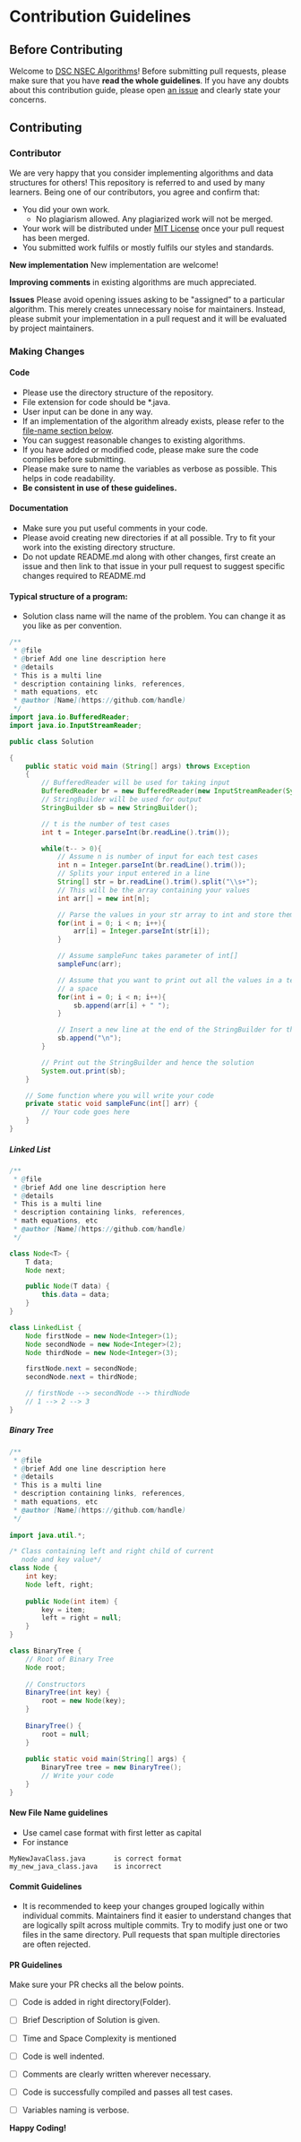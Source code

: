 # Contribution Guidelines

## Before Contributing
Welcome to [DSC NSEC Algorithms](https://github.com/dscnsec/DSC-NSEC-Algorithms)! Before submitting pull requests, please make sure that you have 
**read the whole guidelines**. If you have any doubts about this contribution guide, please open 
[an issue](https://github.com/dscnsec/DSC-NSEC-Algorithms/issues/new/choose) and clearly state your concerns.

## Contributing

### Contributor
We are very happy that you consider implementing algorithms and data structures for others! This repository is referred to and used by many learners. Being one of our contributors, you agree and confirm that:
- You did your own work.
    - No plagiarism allowed. Any plagiarized work will not be merged.
- Your work will be distributed under [MIT License](License) once your pull request has been merged.
- You submitted work fulfils or mostly fulfils our styles and standards.

**New implementation** New implementation are welcome!

**Improving comments** in existing algorithms are much appreciated.

**Issues** Please avoid opening issues asking to be "assigned” to a particular algorithm.  This merely creates unnecessary noise for maintainers. Instead, please submit your implementation in a pull request and it will be evaluated by project maintainers.

### Making Changes

#### Code
- Please use the directory structure of the repository.
- File extension for code should be *.java.
- User input can be done in any way.
- If an implementation of the algorithm already exists, please refer to the [file-name section below](#new-file-name-guidelines).
- You can suggest reasonable changes to existing algorithms.
- If you have added or modified code, please make sure the code compiles before submitting.
- Please make sure to name the variables as verbose as possible. This helps in code readability.
- **Be consistent in use of these guidelines.**

#### Documentation
- Make sure you put useful comments in your code.
- Please avoid creating new directories if at all possible. Try to fit your work into the existing directory structure. 
- Do not update README.md along with other changes, first create an issue and then link to that issue in your pull request to suggest specific changes required to README.md

#### Typical structure of a program:

- Solution class name will the name of the problem. You can change it as you like as per convention.

```java
/**
 * @file 
 * @brief Add one line description here
 * @details 
 * This is a multi line
 * description containing links, references,
 * math equations, etc
 * @author [Name](https://github.com/handle)
 */
import java.io.BufferedReader;
import java.io.InputStreamReader;

public class Solution

{
    public static void main (String[] args) throws Exception
    {
        // BufferedReader will be used for taking input
        BufferedReader br = new BufferedReader(new InputStreamReader(System.in));
        // StringBuilder will be used for output
        StringBuilder sb = new StringBuilder();

        // t is the number of test cases
        int t = Integer.parseInt(br.readLine().trim());

        while(t-- > 0){
            // Assume n is number of input for each test cases
            int n = Integer.parseInt(br.readLine().trim());
            // Splits your input entered in a line
            String[] str = br.readLine().trim().split("\\s+");
            // This will be the array containing your values
            int arr[] = new int[n];

            // Parse the values in your str array to int and store them into arr
            for(int i = 0; i < n; i++){
                arr[i] = Integer.parseInt(str[i]);
            }

            // Assume sampleFunc takes parameter of int[]
            sampleFunc(arr);

            // Assume that you want to print out all the values in a test case, add it to the StringBuilder separated by
            // a space
            for(int i = 0; i < n; i++){
                sb.append(arr[i] + " ");
            }

            // Insert a new line at the end of the StringBuilder for the next test case
            sb.append("\n");
        }

        // Print out the StringBuilder and hence the solution
        System.out.print(sb);
    }

    // Some function where you will write your code
    private static void sampleFunc(int[] arr) {
        // Your code goes here
    }
}

```
##### Linked List
````java
/**
 * @file 
 * @brief Add one line description here
 * @details 
 * This is a multi line
 * description containing links, references,
 * math equations, etc
 * @author [Name](https://github.com/handle)
 */

class Node<T> {
    T data;
    Node next;

    public Node(T data) {
        this.data = data;
    }
}

class LinkedList {
    Node firstNode = new Node<Integer>(1);
    Node secondNode = new Node<Integer>(2);
    Node thirdNode = new Node<Integer>(3);

    firstNode.next = secondNode;
    secondNode.next = thirdNode;

    // firstNode --> secondNode --> thirdNode
    // 1 --> 2 --> 3
}
````

##### Binary Tree
````java
/**
 * @file 
 * @brief Add one line description here
 * @details 
 * This is a multi line
 * description containing links, references,
 * math equations, etc
 * @author [Name](https://github.com/handle)
 */
 
import java.util.*;

/* Class containing left and right child of current 
   node and key value*/
class Node { 
    int key; 
    Node left, right; 
  
    public Node(int item) { 
        key = item; 
        left = right = null; 
    } 
}

class BinaryTree { 
    // Root of Binary Tree 
    Node root; 
  
    // Constructors 
    BinaryTree(int key) { 
        root = new Node(key); 
    } 
  
    BinaryTree() { 
        root = null; 
    } 
  
    public static void main(String[] args) { 
        BinaryTree tree = new BinaryTree(); 
        // Write your code
    }
}
````

#### New File Name guidelines
- Use camel case format with first letter as capital
- For instance
```
MyNewJavaClass.java       is correct format
my_new_java_class.java    is incorrect
```
#### Commit Guidelines
- It is recommended to keep your changes grouped logically within individual commits. Maintainers find it easier to understand changes that are logically spilt across multiple commits.  Try to modify just one or two files in the same directory.  Pull requests that span multiple directories are often rejected.

#### PR Guidelines
Make sure your PR checks all the below points.

- [ ] Code is added in right directory(Folder).
- [ ] Brief Description of Solution is given.
- [ ] Time and Space Complexity is mentioned
- [ ] Code is well indented.
- [ ] Comments are clearly written wherever necessary.
- [ ] Code is successfully compiled and passes all test cases.
- [ ] Variables naming is verbose.


**Happy Coding!**
